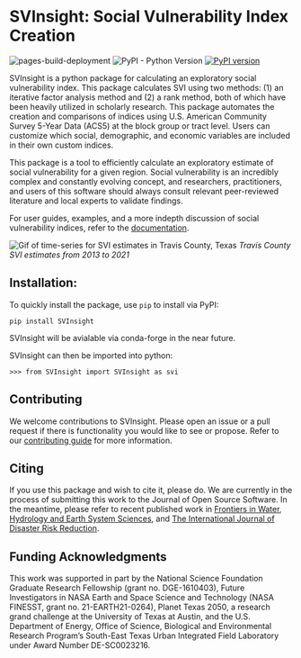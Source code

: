 # SVInsight: Social Vulnerability Index Creation 
![pages-build-deployment](https://github.com/mdp0023/SVInsight/actions/workflows/pages/pages-build-deployment/badge.svg)
![PyPI - Python Version](https://img.shields.io/pypi/pyversions/svinsight)
[![PyPI version](https://badge.fury.io/py/svinsight.svg)](https://badge.fury.io/py/svinsight)


SVInsight is a python package for calculating an exploratory social vulnerability index. This package calculates SVI using two methods: (1) an iterative factor analysis method and (2) a rank method, both of which have been heavily utilized in scholarly research. This package automates the creation and comparisons of indices using U.S. American Community Survey 5-Year Data (ACS5) at the block group or tract level. Users can customize which social, demographic, and economic variables are included in their own custom indices.

This package is a tool to efficiently calculate an exploratory estimate of social vulnerability for a given region. Social vulnerability is an incredibly complex and constantly evolving concept, and researchers, practitioners, and users of this software should always consult relevant peer-reviewed literature and local experts to validate findings.

For user guides, examples, and a more indepth discussion of social vulnerability indices, refer to the [documentation](https://mdp0023.github.io/SVInsight/).



![Gif of time-series for SVI estimates in Travis County, Texas](all_time_steps.gif)
*Travis County SVI estimates from 2013 to 2021*

## Installation: 
To quickly install the package, use `pip` to install via PyPI:
    
    pip install SVInsight

SVInsight will be avialable via conda-forge in the near future.


SVInsight can then be imported into python:

    >>> from SVInsight import SVInsight as svi


## Contributing
We welcome contributions to SVInsight. Please open an issue or a pull request if there is functionality you would like to see or propose. Refer to our [contributing guide](https://mdp0023.github.io/SVInsight/Contributions/contributions.htmll) for more information.


## Citing
If you use this package and wish to cite it, please do. We are currently in the process of submitting this work to the Journal of Open Source Software. In the meantime, please refer to recent published work in [Frontiers in Water](https://doi.org/10.3389/frwa.2023.1278205), [Hydrology and Earth System Sciences](https://doi.org/10.5194/hess-26-3941-2022), and [The International Journal of Disaster Risk Reduction](https://doi.org/10.1016/j.ijdrr.2021.102613).


## Funding Acknowledgments
This work was supported in part by the National Science Foundation Graduate Research Fellowship (grant no. DGE-1610403), Future Investigators in NASA Earth and Space Science and Technology (NASA FINESST, grant no. 21-EARTH21-0264), Planet Texas 2050, a research grand challenge at the University of Texas at Austin, and the U.S. Department of Energy, Office of Science, Biological and Environmental Research Program’s South-East Texas Urban Integrated Field Laboratory under Award Number DE-SC0023216.




